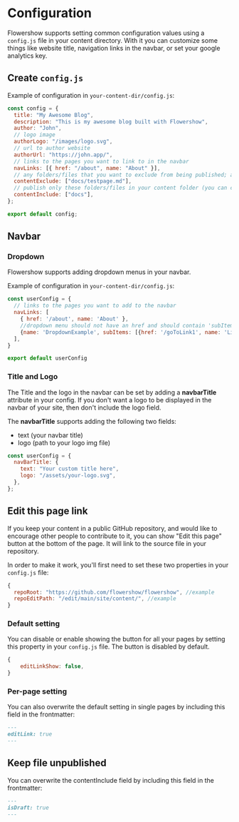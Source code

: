 # Configuration

Flowershow supports setting common configuration values using a `config.js` file in your content directory. With it you can customize some things like website title, navigation links in the navbar, or set your google analytics key.

## Create `config.js`

Example of configuration in `your-content-dir/config.js`:

```js
const config = {
  title: "My Awesome Blog",
  description: "This is my awesome blog built with Flowershow",
  author: "John",
  // logo image
  authorLogo: "/images/logo.svg",
  // url to author website
  authorUrl: "https://john.app/",
  // links to the pages you want to link to in the navbar
  navLinks: [{ href: "/about", name: "About" }],
  // any folders/files that you want to exclude from being published; all other files in your content folder will be published
  contentExclude: ["docs/testpage.md"],
  // publish only these folders/files in your content folder (you can combine contentInclude and contentExclude)
  contentInclude: ["docs"],
};

export default config;
```

## Navbar

### Dropdown

Flowershow supports adding dropdown menus in your navbar.

Example of configuration in `your-content-dir/config.js`:

```js
const userConfig = {
  // links to the pages you want to add to the navbar
  navLinks: [
    { href: '/about', name: 'About' },
    //dropdown menu should not have an href and should contain 'subItems' array
    {name: 'DropdownExample', subItems: [{href: '/goToLink1', name: 'Link1'}, {href: 'goToLink2', name: 'Link2}]}
  ],
}

export default userConfig
```

### Title and Logo

The Title and the logo in the navbar can be set by adding a **navbarTitle** attribute in your config. If you don't want a logo to be displayed in the navbar of your site, then don't include the logo field.

The **navbarTitle** supports adding the following two fields:

- text (your navbar title)
- logo (path to your logo img file)

```js
const userConfig = {
  navBarTitle: {
    text: "Your custom title here",
    logo: "/assets/your-logo.svg",
  },
};
```

## Edit this page link

If you keep your content in a public GitHub repository, and would like to encourage other people to contribute to it, you can show "Edit this page" button at the bottom of the page. It will link to the source file in your repository.

In order to make it work, you'll first need to set these two properties in your `config.js` file:

```js
{
  repoRoot: "https://github.com/flowershow/flowershow", //example
  repoEditPath: "/edit/main/site/content/", //example
}
```

### Default setting

You can disable or enable showing the button for all your pages by setting this property in your `config.js` file. The button is disabled by default.

```js
{
	editLinkShow: false,
}
```

### Per-page setting

You can also overwrite the default setting in single pages by including this field in the frontmatter:

```md
---
editLink: true
---
```

## Keep file unpublished

You can overwrite the contentInclude field by including this field in the frontmatter:

```md
---
isDraft: true
---
```
